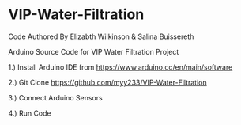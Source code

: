 # VIP-Water-Filtration

Code Authored By Elizabth Wilkinson & Salina Buissereth

Arduino Source Code for VIP Water Filtration Project

1.) Install Arduino IDE from https://www.arduino.cc/en/main/software

2.) Git Clone <https://github.com/myy233/VIP-Water-Filtration>

3.) Connect Arduino Sensors

4.) Run Code
